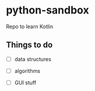 # python-sandbox
Repo to learn Kotlin

## Things to do
- [ ] data structures
- [ ] algorithms
- [ ] GUI stuff

